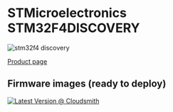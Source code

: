 # STMicroelectronics STM32F4DISCOVERY

![stm32f4 discovery](../../images/community-targets/stm32f4_discovery.jpg)

[Product page](http://www.st.com/en/evaluation-tools/stm32f4discovery.html)

## Firmware images (ready to deploy)

[![Latest Version @ Cloudsmith](https://api-prd.cloudsmith.io/v1/badges/version/net-nanoframework/nanoframework-images-community-targets/raw/ST_STM32F4_DISCOVERY/latest/x/?render=true)](https://cloudsmith.io/~net-nanoframework/repos/nanoframework-images-community-targets/packages/detail/raw/ST_STM32F4_DISCOVERY/latest/)

